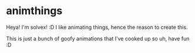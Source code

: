 # animthings

Heya! I'm solvex! :D I like animating things, hence the reason to create this.

This is just a bunch of goofy animations that I've cooked up so uh, have fun :D
